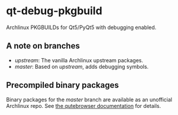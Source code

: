 qt-debug-pkgbuild
=================

Archlinux PKGBUILDs for Qt5/PyQt5 with debugging enabled.

A note on branches
------------------

* *upstream*: The vanilla Archlinux upstream packages.
* *master*: Based on *upstream*, adds debugging symbols.

Precompiled binary packages
---------------------------

Binary packages for the *master* branch are available as an unofficial
Archlinux repo. See [the qutebrowser documentation](https://github.com/The-Compiler/qutebrowser/blob/master/doc/stacktrace.asciidoc#archlinux)
for details.
